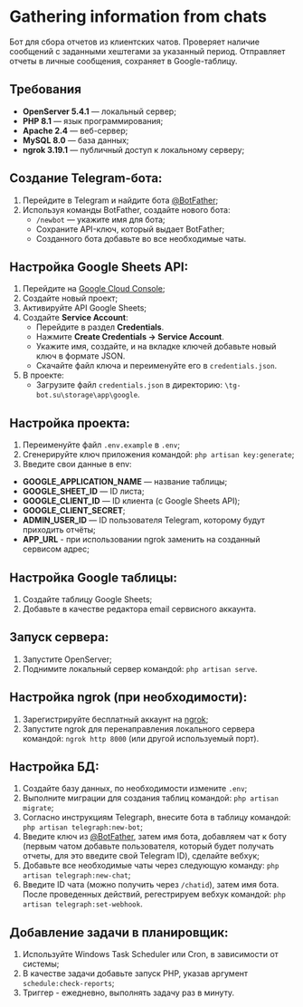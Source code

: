 # Gathering information from chats
Бот для сбора отчетов из клиентских чатов. Проверяет наличие сообщений с заданными хештегами за указанный период. Отправляет отчеты в личные сообщения, сохраняет в Google-таблицу.
## Требования
- **OpenServer 5.4.1** — локальный сервер;
- **PHP 8.1** — язык программирования;
- **Apache 2.4** — веб-сервер;
- **MySQL 8.0** — база данных;
- **ngrok 3.19.1** — публичный доступ к локальному серверу;
## Создание Telegram-бота:
1. Перейдите в Telegram и найдите бота [@BotFather](https://t.me/BotFather);
2. Используя команды BotFather, создайте нового бота:
   - `/newbot` — укажите имя для бота;
   - Сохраните API-ключ, который выдает BotFather;
   - Созданного бота добавьте во все необходимые чаты.
## Настройка Google Sheets API:
1. Перейдите на [Google Cloud Console](https://console.cloud.google.com/);
2. Создайте новый проект;
3. Активируйте API Google Sheets;
4. Создайте **Service Account**:
   - Перейдите в раздел **Credentials**.
   - Нажмите **Create Credentials → Service Account**.
   - Укажите имя, создайте, и на вкладке ключей добавьте новый ключ в формате JSON.
   - Скачайте файл ключа и переименуйте его в `credentials.json`.
5. В проекте:
   - Загрузите файл `credentials.json` в директорию: `\tg-bot.su\storage\app\google`.
## Настройка проекта:
1. Переименуйте файл `.env.example` в `.env`;
2. Сгенерируйте ключ приложения командой: `php artisan key:generate`;
3. Введите свои данные в env:
- **GOOGLE_APPLICATION_NAME** — название таблицы;
- **GOOGLE_SHEET_ID** — ID листа;
- **GOOGLE_CLIENT_ID** — ID клиента (с Google Sheets API);
- **GOOGLE_CLIENT_SECRET**;
- **ADMIN_USER_ID** — ID пользователя Telegram, которому будут приходить отчёты;
- **APP_URL** - при использовании ngrok заменить на созданный сервисом адрес;
## Настройка Google таблицы:
1. Создайте таблицу Google Sheets;
2. Добавьте в качестве редактора email сервисного аккаунта.
## Запуск сервера:
1. Запустите OpenServer;
2. Поднимите локальный сервер командой: `php artisan serve`.
## Настройка ngrok (при необходимости):
1. Зарегистрируйте бесплатный аккаунт на [ngrok](https://ngrok.com/);
2. Запустите ngrok для перенаправления локального сервера командой: `ngrok http 8000` (или другой используемый порт).
## Настройка БД:
1. Создайте базу данных, по необходимости измените `.env`;
2. Выполните миграции для создания таблиц командой: `php artisan migrate`;
3. Согласно инструкциям Telegraph, внесите бота в таблицу командой: `php artisan telegraph:new-bot`;
4. Введите ключ из [@BotFather](https://t.me/BotFather), затем имя бота, добавляем чат к боту (первым чатом добавьте пользователя, который будет получать отчеты, для это введите свой Telegram ID), сделайте вебхук;
5. Добавьте все необходимые чаты через следующую команду: `php artisan telegraph:new-chat`;
6. Введите ID чата (можно получить через `/chatid`), затем имя бота.
После проведенных действий, регестрируем вебхук командой: `php artisan telegraph:set-webhook`.
## Добавление задачи в планировщик:
1. Используйте Windows Task Scheduler или Cron, в зависимости от системы;
2. В качестве задачи добавьте запуск PHP, указав аргумент `schedule:check-reports`;
3. Триггер - ежедневно, выполнять задачу раз в минуту.
